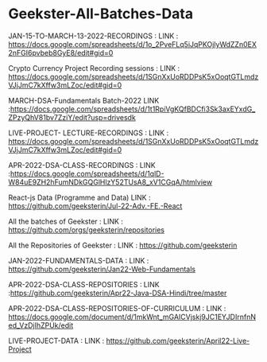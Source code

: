 # Geekster-All-Batches-Data
JAN-15-TO-MARCH-13-2022-RECORDINGS :
LINK : https://docs.google.com/spreadsheets/d/1o_2PveFLq5iJqPKOjlyWdZZn0EX2nFGI6pvbeb8GyE8/edit#gid=0

Crypto Currency Project Recording sessions :
LINK : https://docs.google.com/spreadsheets/d/1SGnXxUoRDDPsK5xOoqtGTLmdzVJjJmC7kXffw3mLZoc/edit#gid=0

MARCH-DSA-Fundamentals Batch-2022
LINK :https://docs.google.com/spreadsheets/d/1t1RpiVgKQfBDCfi3Sk3axEYxdG_ZPzyQhV81bv7ZziY/edit?usp=drivesdk

LIVE-PROJECT- LECTURE-RECORDINGS :
LINK : https://docs.google.com/spreadsheets/d/1SGnXxUoRDDPsK5xOoqtGTLmdzVJjJmC7kXffw3mLZoc/edit#gid=0

APR-2022-DSA-CLASS-RECORDINGS :
LINK :https://docs.google.com/spreadsheets/d/1qlD-W84uE9ZH2hFumNDkGQGlHlzY52TUsA8_xV1CGqA/htmlview

React-js Data (Programme and Data)
LINK : https://github.com/geeksterin/Jul-22-Adv.-FE.-React

All the batches of Geekster :
LINK : https://github.com/orgs/geeksterin/repositories

All the Repositories of Geekster :
LINK : https://github.com/geeksterin

JAN-2022-FUNDAMENTALS-DATA :
LINK : https://github.com/geeksterin/Jan22-Web-Fundamentals

APR-2022-DSA-CLASS-REPOSITORIES :
LINK :https://github.com/geeksterin/Apr22-Java-DSA-Hindi/tree/master

APR-2022-DSA-CLASS-REPOSITORIES-OF-CURRICULUM :
LINK : https://docs.google.com/document/d/1mkWnt_mGAICVjskj9JC1EYJDIrnfnNed_VzDjIhZPUk/edit

LIVE-PROJECT-DATA :
LINK : https://github.com/geeksterin/April22-Live-Project
